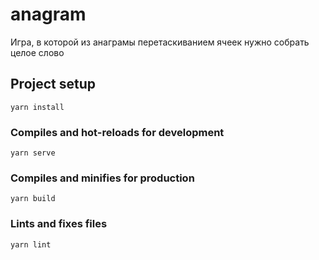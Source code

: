 # anagram

Игра, в которой из анаграмы перетаскиванием ячеек нужно собрать целое слово

## Project setup
```
yarn install
```

### Compiles and hot-reloads for development
```
yarn serve
```

### Compiles and minifies for production
```
yarn build
```

### Lints and fixes files
```
yarn lint
```
